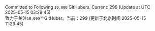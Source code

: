 Committed to Following `10,000` GitHubers. Current: <!-- FOLLOWING_COUNT -->299<!-- FOLLOWING_COUNT --> (Update at UTC <!-- LAST_UPDATED -->2025-05-15 03:29:45<!-- LAST_UPDATED -->)<br>
致力于关注`10,000`个GitHuber。当前：<!-- FOLLOWING_COUNT -->299<!-- FOLLOWING_COUNT --> (更新于北京时间 <!-- LAST_UPDATED_CST -->2025-05-15 11:29:45<!-- LAST_UPDATED_CST -->)
